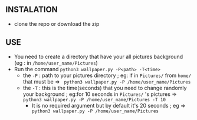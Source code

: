 ## INSTALATION
- clone the repo or download the zip

## USE
- You need to create a directory that have your all pictures background (eg : in `/home/user_name/Pictures`)
- Run the command `python3 wallpaper.py -P<path> -T<time>`
  - the `-P` : path to your pictures directory ; eg: if in `Pictures/` from `home/` that must be => ` python3 wallpaper.py -P /home/user_name/Pictures` 
  - the `-T` : this is the time(seconds) that you need to change randomly your background ; eg:for 10 seconds  in `Pictures/` 's pictures => ` python3 wallpaper.py -P /home/user_name/Pictures -T 10`
      - It is no required argument but  by default it's 20 seconds ; eg =>` python3 wallpaper.py -P /home/user_name/Pictures`
